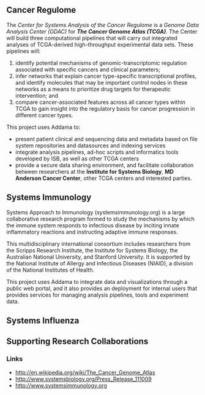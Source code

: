 ## Cancer Regulome ##
The _Center for Systems Analysis of the Cancer Regulome_ is a _Genome Data Analysis Center (GDAC)_ for _**The Cancer Genome Atlas (TCGA)**_.  The Center will build three computational pipelines that will carry out integrated analyses of TCGA-derived high-throughput experimental data sets. These pipelines will:
  1. identify potential mechanisms of genomic-transcriptomic regulation associated with specific cancers and clinical parameters;
  1. infer networks that explain cancer type-specific transcriptional profiles, and identify molecules that may be important control nodes in these networks as a means to prioritize drug targets for therapeutic intervention; and
  1. compare cancer-associated features across all cancer types within TCGA to gain insight into the regulatory basis for cancer progression in different cancer types.

This project uses Addama to:
  * present patient clinical and sequencing data and metadata based on file system repositories and datasources and indexing services
  * integrate analysis pipelines, ad-hoc scripts and informatics tools developed by ISB, as well as other TCGA centers
  * provide a secure data sharing environment, and facilitate collaboration between researchers at the **Institute for Systems Biology**, **MD Anderson Cancer Center**, other TCGA centers and interested parties.

## Systems Immunology ##
Systems Approach to Immunology (systemsimmunology.org) is a large collaborative research program formed to study the mechanisms by which the immune system responds to infectious disease by inciting innate inflammatory reactions and instructing adaptive immune responses.

This multidisciplinary international consortium includes researchers from the Scripps Research Institute, the Institute for Systems Biology, the Australian National University, and Stanford University.  It is supported by the National Institute of Allergy and Infectious Diseases (NIAID), a division of the National Institutes of Health.

This project uses Addama to integrate data and visualizations through a public web portal, and it also provides an deployment for internal users that provides services for managing analysis pipelines, tools and experiment data.

## Systems Influenza ##

## Supporting Research Collaborations ##

### Links ###
  * http://en.wikipedia.org/wiki/The_Cancer_Genome_Atlas
  * http://www.systemsbiology.org/Press_Release_111009
  * http://www.systemsimmunology.org